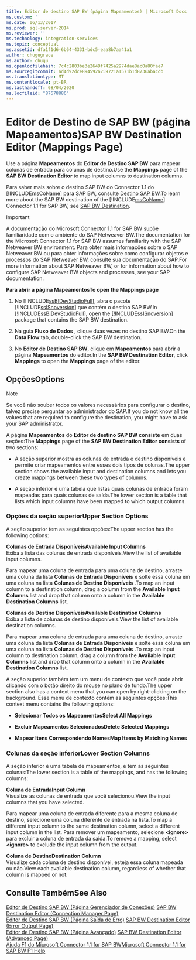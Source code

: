 ```yaml
---
title: Editor de destino SAP BW (página Mapeamentos) | Microsoft Docs
ms.custom: ''
ms.date: 06/13/2017
ms.prod: sql-server-2014
ms.reviewer: ''
ms.technology: integration-services
ms.topic: conceptual
ms.assetid: dfa1f1d6-6b64-4331-bdc5-eaa8b7aa41a1
author: chugugrace
ms.author: chugu
ms.openlocfilehash: 7c4c2803be3e2649f7425a2974dae8ac0a80fae7
ms.sourcegitcommit: ad4d92dce894592a259721a1571b1d8736abacdb
ms.translationtype: MT
ms.contentlocale: pt-BR
ms.lasthandoff: 08/04/2020
ms.locfileid: "87678886"
---
```

# <a name="sap-bw-destination-editor-mappings-page"></a><span data-ttu-id="bd3d3-102">Editor de Destino de SAP BW (página Mapeamentos)</span><span class="sxs-lookup"><span data-stu-id="bd3d3-102">SAP BW Destination Editor (Mappings Page)</span></span>
  <span data-ttu-id="bd3d3-103">Use a página **Mapeamentos** do **Editor de Destino SAP BW** para mapear colunas de entrada para colunas de destino.</span><span class="sxs-lookup"><span data-stu-id="bd3d3-103">Use the **Mappings** page of the **SAP BW Destination Editor** to map input columns to destination columns.</span></span>  
  
 <span data-ttu-id="bd3d3-104">Para saber mais sobre o destino SAP BW do Connector 1.1 do [!INCLUDE[msCoName](../../includes/msconame-md.md)] para SAP BW, consulte [Destino SAP BW](sap-bw-destination.md).</span><span class="sxs-lookup"><span data-stu-id="bd3d3-104">To learn more about the SAP BW destination of the [!INCLUDE[msCoName](../../includes/msconame-md.md)] Connector 1.1 for SAP BW, see [SAP BW Destination](sap-bw-destination.md).</span></span>  
  
> [!IMPORTANT]  
>  <span data-ttu-id="bd3d3-105">A documentação do Microsoft Connector 1.1 for SAP BW supõe familiaridade com o ambiente do SAP Netweaver BW.</span><span class="sxs-lookup"><span data-stu-id="bd3d3-105">The documentation for the Microsoft Connector 1.1 for SAP BW assumes familiarity with the SAP Netweaver BW environment.</span></span> <span data-ttu-id="bd3d3-106">Para obter mais informações sobre o SAP Netweaver BW ou para obter informações sobre como configurar objetos e processos do SAP Netweaver BW, consulte sua documentação do SAP.</span><span class="sxs-lookup"><span data-stu-id="bd3d3-106">For more information about SAP Netweaver BW, or for information about how to configure SAP Netweaver BW objects and processes, see your SAP documentation.</span></span>  
  
 <span data-ttu-id="bd3d3-107">**Para abrir a página Mapeamentos**</span><span class="sxs-lookup"><span data-stu-id="bd3d3-107">**To open the Mappings page**</span></span>  
  
1.  <span data-ttu-id="bd3d3-108">No [!INCLUDE[ssBIDevStudioFull](../../includes/ssbidevstudiofull-md.md)], abra o pacote [!INCLUDE[ssISnoversion](../../includes/ssisnoversion-md.md)] que contém o destino SAP BW.</span><span class="sxs-lookup"><span data-stu-id="bd3d3-108">In [!INCLUDE[ssBIDevStudioFull](../../includes/ssbidevstudiofull-md.md)], open the [!INCLUDE[ssISnoversion](../../includes/ssisnoversion-md.md)] package that contains the SAP BW destination.</span></span>  
  
2.  <span data-ttu-id="bd3d3-109">Na guia **Fluxo de Dados** , clique duas vezes no destino SAP BW.</span><span class="sxs-lookup"><span data-stu-id="bd3d3-109">On the **Data Flow** tab, double-click the SAP BW destination.</span></span>  
  
3.  <span data-ttu-id="bd3d3-110">No **Editor de Destino SAP BW**, clique em **Mapeamentos** para abrir a página **Mapeamentos** do editor.</span><span class="sxs-lookup"><span data-stu-id="bd3d3-110">In the **SAP BW Destination Editor**, click **Mappings** to open the **Mappings** page of the editor.</span></span>  
  
## <a name="options"></a><span data-ttu-id="bd3d3-111">Opções</span><span class="sxs-lookup"><span data-stu-id="bd3d3-111">Options</span></span>  
  
> [!NOTE]  
>  <span data-ttu-id="bd3d3-112">Se você não souber todos os valores necessários para configurar o destino, talvez precise perguntar ao administrador do SAP.</span><span class="sxs-lookup"><span data-stu-id="bd3d3-112">If you do not know all the values that are required to configure the destination, you might have to ask your SAP administrator.</span></span>  
  
 <span data-ttu-id="bd3d3-113">A página **Mapeamentos** do **Editor de destino SAP BW consiste** em duas seções:</span><span class="sxs-lookup"><span data-stu-id="bd3d3-113">The **Mappings** page of the **SAP BW Destination Editor consists** of two sections:</span></span>  
  
-   <span data-ttu-id="bd3d3-114">A seção superior mostra as colunas de entrada e destino disponíveis e permite criar mapeamentos entre esses dois tipos de colunas.</span><span class="sxs-lookup"><span data-stu-id="bd3d3-114">The upper section shows the available input and destination columns and lets you create mappings between these two types of columns.</span></span>  
  
-   <span data-ttu-id="bd3d3-115">A seção inferior é uma tabela que listas quais colunas de entrada foram mapeadas para quais colunas de saída.</span><span class="sxs-lookup"><span data-stu-id="bd3d3-115">The lower section is a table that lists which input columns have been mapped to which output columns.</span></span>  
  
### <a name="upper-section-options"></a><span data-ttu-id="bd3d3-116">Opções da seção superior</span><span class="sxs-lookup"><span data-stu-id="bd3d3-116">Upper Section Options</span></span>  
 <span data-ttu-id="bd3d3-117">A seção superior tem as seguintes opções:</span><span class="sxs-lookup"><span data-stu-id="bd3d3-117">The upper section has the following options:</span></span>  
  
 <span data-ttu-id="bd3d3-118">**Colunas de Entrada Disponíveis**</span><span class="sxs-lookup"><span data-stu-id="bd3d3-118">**Available Input Columns**</span></span>  
 <span data-ttu-id="bd3d3-119">Exiba a lista das colunas de entrada disponíveis.</span><span class="sxs-lookup"><span data-stu-id="bd3d3-119">View the list of available input columns.</span></span>  
  
 <span data-ttu-id="bd3d3-120">Para mapear uma coluna de entrada para uma coluna de destino, arraste uma coluna da lista **Colunas de Entrada Disponíveis** e solte essa coluna em uma coluna na lista **Colunas de Destino Disponíveis** .</span><span class="sxs-lookup"><span data-stu-id="bd3d3-120">To map an input column to a destination column, drag a column from the **Available Input Columns** list and drop that column onto a column in the **Available Destination Columns** list.</span></span>  
  
 <span data-ttu-id="bd3d3-121">**Colunas de Destino Disponíveis**</span><span class="sxs-lookup"><span data-stu-id="bd3d3-121">**Available Destination Columns**</span></span>  
 <span data-ttu-id="bd3d3-122">Exiba a lista de colunas de destino disponíveis.</span><span class="sxs-lookup"><span data-stu-id="bd3d3-122">View the list of available destination columns.</span></span>  
  
 <span data-ttu-id="bd3d3-123">Para mapear uma coluna de entrada para uma coluna de destino, arraste uma coluna da lista **Colunas de Entrada Disponíveis** e solte essa coluna em uma coluna na lista **Colunas de Destino Disponíveis** .</span><span class="sxs-lookup"><span data-stu-id="bd3d3-123">To map an input column to destination column, drag a column from the **Available Input Columns** list and drop that column onto a column in the **Available Destination Columns** list.</span></span>  
  
 <span data-ttu-id="bd3d3-124">A seção superior também tem um menu de contexto que você pode abrir clicando com o botão direito do mouse no plano de fundo.</span><span class="sxs-lookup"><span data-stu-id="bd3d3-124">The upper section also has a context menu that you can open by right-clicking on the background.</span></span> <span data-ttu-id="bd3d3-125">Esse menu de contexto contém as seguintes opções:</span><span class="sxs-lookup"><span data-stu-id="bd3d3-125">This context menu contains the following options:</span></span>  
  
-   <span data-ttu-id="bd3d3-126">**Selecionar Todos os Mapeamentos**</span><span class="sxs-lookup"><span data-stu-id="bd3d3-126">**Select All Mappings**</span></span>  
  
-   <span data-ttu-id="bd3d3-127">**Excluir Mapeamentos Selecionados**</span><span class="sxs-lookup"><span data-stu-id="bd3d3-127">**Delete Selected Mappings**</span></span>  
  
-   <span data-ttu-id="bd3d3-128">**Mapear Itens Correspondendo Nomes**</span><span class="sxs-lookup"><span data-stu-id="bd3d3-128">**Map Items by Matching Names**</span></span>  
  
### <a name="lower-section-columns"></a><span data-ttu-id="bd3d3-129">Colunas da seção inferior</span><span class="sxs-lookup"><span data-stu-id="bd3d3-129">Lower Section Columns</span></span>  
 <span data-ttu-id="bd3d3-130">A seção inferior é uma tabela de mapeamentos, e tem as seguintes colunas:</span><span class="sxs-lookup"><span data-stu-id="bd3d3-130">The lower section is a table of the mappings, and has the following columns:</span></span>  
  
 <span data-ttu-id="bd3d3-131">**Coluna de Entrada**</span><span class="sxs-lookup"><span data-stu-id="bd3d3-131">**Input Column**</span></span>  
 <span data-ttu-id="bd3d3-132">Visualize as colunas de entrada que você selecionou.</span><span class="sxs-lookup"><span data-stu-id="bd3d3-132">View the input columns that you have selected.</span></span>  
  
 <span data-ttu-id="bd3d3-133">Para mapear uma coluna de entrada diferente para a mesma coluna de destino, selecione uma coluna diferente de entrada na lista.</span><span class="sxs-lookup"><span data-stu-id="bd3d3-133">To map a different input column to the same destination column, select a different input column in the list.</span></span> <span data-ttu-id="bd3d3-134">Para remover um mapeamento, selecione **\<ignore>** para excluir a coluna de entrada da saída.</span><span class="sxs-lookup"><span data-stu-id="bd3d3-134">To remove a mapping, select **\<ignore>** to exclude the input column from the output.</span></span>  
  
 <span data-ttu-id="bd3d3-135">**Coluna de Destino**</span><span class="sxs-lookup"><span data-stu-id="bd3d3-135">**Destination Column**</span></span>  
 <span data-ttu-id="bd3d3-136">Visualize cada coluna de destino disponível, esteja essa coluna mapeada ou não.</span><span class="sxs-lookup"><span data-stu-id="bd3d3-136">View each available destination column, regardless of whether that column is mapped or not.</span></span>  
  
## <a name="see-also"></a><span data-ttu-id="bd3d3-137">Consulte Também</span><span class="sxs-lookup"><span data-stu-id="bd3d3-137">See Also</span></span>  
 <span data-ttu-id="bd3d3-138">[Editor de Destino SAP BW &#40;Página Gerenciador de Conexões&#41;](sap-bw-destination-editor-connection-manager-page.md) </span><span class="sxs-lookup"><span data-stu-id="bd3d3-138">[SAP BW Destination Editor &#40;Connection Manager Page&#41;](sap-bw-destination-editor-connection-manager-page.md) </span></span>  
 <span data-ttu-id="bd3d3-139">[Editor de Destino SAP BW &#40;Página Saída de Erro&#41;](sap-bw-destination-editor-error-output-page.md) </span><span class="sxs-lookup"><span data-stu-id="bd3d3-139">[SAP BW Destination Editor &#40;Error Output Page&#41;](sap-bw-destination-editor-error-output-page.md) </span></span>  
 <span data-ttu-id="bd3d3-140">[Editor de Destino SAP BW &#40;Página Avançado&#41;](sap-bw-destination-editor-advanced-page.md) </span><span class="sxs-lookup"><span data-stu-id="bd3d3-140">[SAP BW Destination Editor &#40;Advanced Page&#41;](sap-bw-destination-editor-advanced-page.md) </span></span>  
 [<span data-ttu-id="bd3d3-141">Ajuda F1 do Microsoft Connector 1.1 for SAP BW</span><span class="sxs-lookup"><span data-stu-id="bd3d3-141">Microsoft Connector 1.1 for SAP BW F1 Help</span></span>](../microsoft-connector-for-sap-bw-f1-help.md)  
  
  

